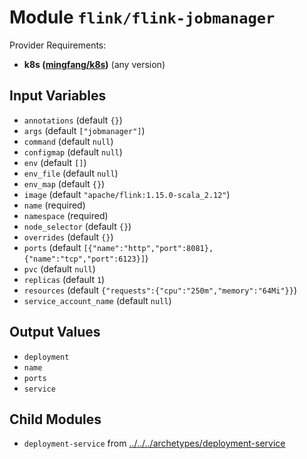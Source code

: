 
# Module `flink/flink-jobmanager`

Provider Requirements:
* **k8s ([mingfang/k8s](https://registry.terraform.io/providers/mingfang/k8s/latest))** (any version)

## Input Variables
* `annotations` (default `{}`)
* `args` (default `["jobmanager"]`)
* `command` (default `null`)
* `configmap` (default `null`)
* `env` (default `[]`)
* `env_file` (default `null`)
* `env_map` (default `{}`)
* `image` (default `"apache/flink:1.15.0-scala_2.12"`)
* `name` (required)
* `namespace` (required)
* `node_selector` (default `{}`)
* `overrides` (default `{}`)
* `ports` (default `[{"name":"http","port":8081},{"name":"tcp","port":6123}]`)
* `pvc` (default `null`)
* `replicas` (default `1`)
* `resources` (default `{"requests":{"cpu":"250m","memory":"64Mi"}}`)
* `service_account_name` (default `null`)

## Output Values
* `deployment`
* `name`
* `ports`
* `service`

## Child Modules
* `deployment-service` from [../../../archetypes/deployment-service](../../../archetypes/deployment-service)

